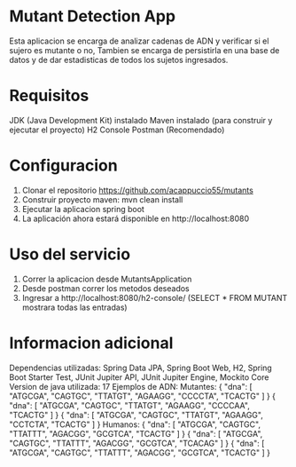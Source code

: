 # Mutant Detection App

  Esta aplicacion se encarga de analizar cadenas de ADN y verificar si el sujero es mutante o no,
  Tambien se encarga de persistirla en una base de datos y de dar estadisticas de todos los sujetos ingresados.

# Requisitos

  JDK (Java Development Kit) instalado
  Maven instalado (para construir y ejecutar el proyecto)
  H2 Console
  Postman (Recomendado)

# Configuracion

  1. Clonar el repositorio https://github.com/acappuccio55/mutants
  2. Construir proyecto maven: mvn clean install
  3. Ejecutar la aplicacion spring boot
  4. La aplicación ahora estará disponible en http://localhost:8080

# Uso del servicio 

  1. Correr la aplicacion desde MutantsApplication
  2. Desde postman correr los metodos deseados
  3. Ingresar a http://localhost:8080/h2-console/ (SELECT * FROM MUTANT mostrara todas las entradas)

# Informacion adicional

  Dependencias utilizadas: Spring Data JPA, Spring Boot Web, H2, Spring Boot Starter Test, JUnit Jupiter API, JUnit Jupiter Engine, Mockito Core
  Version de java utilizada: 17
  Ejemplos de ADN:
    Mutantes: 
            { "dna": [ "ATGCGA", "CAGTGC", "TTATGT", "AGAAGG", "CCCCTA", "TCACTG" ] }
            { "dna": [ "ATGCGA", "CAGTGC", "TTATGT", "AGAAGG", "CCCCAA", "TCACTG" ] }
            { "dna": [ "ATGCGA", "CAGTGC", "TTATGT", "AGAAGG", "CCTCTA", "TCACTG" ] }
    Humanos: 
            { "dna": [ "ATGCGA", "CAGTGC", "TTATTT", "AGACGG", "GCGTCA", "TCACTG" ] }
            { "dna": [ "ATGCGA", "CAGTGC", "TTATTT", "AGACGG", "GCGTCA", "TCACAG" ] }
            { "dna": [ "ATGCGA", "CAGTGC", "TTATTT", "AGACGG", "GCGTCA", "TCACTG" ] }
